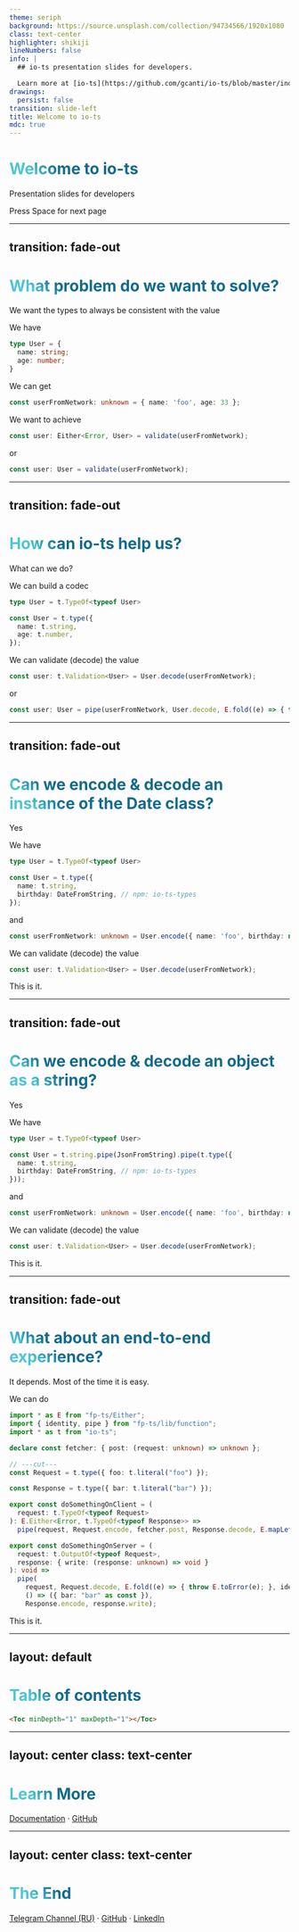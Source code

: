 ```yaml
---
theme: seriph
background: https://source.unsplash.com/collection/94734566/1920x1080
class: text-center
highlighter: shikiji
lineNumbers: false
info: |
  ## io-ts presentation slides for developers.

  Learn more at [io-ts](https://github.com/gcanti/io-ts/blob/master/index.md)
drawings:
  persist: false
transition: slide-left
title: Welcome to io-ts
mdc: true
---
```


# Welcome to io-ts

Presentation slides for developers

<div class="pt-12">
  <span @click="$slidev.nav.next" class="px-2 py-1 rounded cursor-pointer" hover="bg-white bg-opacity-10">
    Press Space for next page <carbon:arrow-right class="inline"/>
  </span>
</div>

<div class="abs-br m-6 flex gap-2">
  <a href="https://github.com/arthurgubaidullin/io-ts-slides" target="_blank" alt="GitHub" title="Open in GitHub"
    class="text-xl slidev-icon-btn opacity-50 !border-none !hover:text-white">
    <carbon-logo-github />
  </a>
</div>

<!--
The last comment block of each slide will be treated as slide notes. It will be visible and editable in Presenter Mode along with the slide. [Read more in the docs](https://sli.dev/guide/syntax.html#notes)
-->

---
transition: fade-out
---

# What problem do we want to solve?

We want the types to always be consistent with the value

We have

```ts
type User = {
  name: string;
  age: number;
}
```

We can get

```ts
const userFromNetwork: unknown = { name: 'foo', age: 33 };
```

We want to achieve

```ts
const user: Either<Error, User> = validate(userFromNetwork);
```

or

```ts
const user: User = validate(userFromNetwork);
```

<style>
h1 {
  background-color: #2B90B6;
  background-image: linear-gradient(45deg, #4EC5D4 10%, #146b8c 20%);
  background-size: 100%;
  -webkit-background-clip: text;
  -moz-background-clip: text;
  -webkit-text-fill-color: transparent;
  -moz-text-fill-color: transparent;
}
</style>

---
transition: fade-out
---

# How can io-ts help us?

What can we do?

We can build a codec

```ts
type User = t.TypeOf<typeof User>

const User = t.type({
  name: t.string,
  age: t.number,
});
```

We can validate (decode) the value

```ts
const user: t.Validation<User> = User.decode(userFromNetwork);
```

or

```ts
const user: User = pipe(userFromNetwork, User.decode, E.fold((e) => { throw e; }, identity));
```

<!--
You can have `style` tag in markdown to override the style for the current page.
Learn more: https://sli.dev/guide/syntax#embedded-styles
-->

<style>
h1 {
  background-color: #2B90B6;
  background-image: linear-gradient(45deg, #4EC5D4 10%, #146b8c 20%);
  background-size: 100%;
  -webkit-background-clip: text;
  -moz-background-clip: text;
  -webkit-text-fill-color: transparent;
  -moz-text-fill-color: transparent;
}
</style>

---
transition: fade-out
---

# Can we encode & decode an instance of the Date class?

Yes

We have

```ts
type User = t.TypeOf<typeof User>

const User = t.type({
  name: t.string,
  birthday: DateFromString, // npm: io-ts-types
});
```

and

```ts
const userFromNetwork: unknown = User.encode({ name: 'foo', birthday: new Date() });
```

We can validate (decode) the value

```ts
const user: t.Validation<User> = User.decode(userFromNetwork);
```

This is it.

<style>
h1 {
  background-color: #2B90B6;
  background-image: linear-gradient(45deg, #4EC5D4 10%, #146b8c 20%);
  background-size: 100%;
  -webkit-background-clip: text;
  -moz-background-clip: text;
  -webkit-text-fill-color: transparent;
  -moz-text-fill-color: transparent;
}
</style>

---
transition: fade-out
---

# Can we encode & decode an object as a string?

Yes

We have

```ts
type User = t.TypeOf<typeof User>

const User = t.string.pipe(JsonFromString).pipe(t.type({
  name: t.string,
  birthday: DateFromString, // npm: io-ts-types
}));
```

and

```ts
const userFromNetwork: unknown = User.encode({ name: 'foo', birthday: new Date() });
```

We can validate (decode) the value

```ts
const user: t.Validation<User> = User.decode(userFromNetwork);
```

This is it.

<style>
h1 {
  background-color: #2B90B6;
  background-image: linear-gradient(45deg, #4EC5D4 10%, #146b8c 20%);
  background-size: 100%;
  -webkit-background-clip: text;
  -moz-background-clip: text;
  -webkit-text-fill-color: transparent;
  -moz-text-fill-color: transparent;
}
</style>

---
transition: fade-out
---

# What about an end-to-end experience?

It depends. Most of the time it is easy.

We can do

```ts twoslash
import * as E from "fp-ts/Either";
import { identity, pipe } from "fp-ts/lib/function";
import * as t from "io-ts";

declare const fetcher: { post: (request: unknown) => unknown };

// ---cut---
const Request = t.type({ foo: t.literal("foo") });

const Response = t.type({ bar: t.literal("bar") });

export const doSomethingOnClient = (
  request: t.TypeOf<typeof Request>
): E.Either<Error, t.TypeOf<typeof Response>> =>
  pipe(request, Request.encode, fetcher.post, Response.decode, E.mapLeft(E.toError));

export const doSomethingOnServer = (
  request: t.OutputOf<typeof Request>,
  response: { write: (response: unknown) => void }
): void =>
  pipe(
    request, Request.decode, E.fold((e) => { throw E.toError(e); }, identity), 
    () => ({ bar: "bar" as const }), 
    Response.encode, response.write);
```

This is it.

<style>
h1 {
  background-color: #2B90B6;
  background-image: linear-gradient(45deg, #4EC5D4 10%, #146b8c 20%);
  background-size: 100%;
  -webkit-background-clip: text;
  -moz-background-clip: text;
  -webkit-text-fill-color: transparent;
  -moz-text-fill-color: transparent;
}
</style>

---
layout: default
---

# Table of contents

```html
<Toc minDepth="1" maxDepth="1"></Toc>
```

<Toc maxDepth="1"></Toc>

---
layout: center
class: text-center
---

# Learn More

[Documentation](https://github.com/gcanti/io-ts/blob/master/index.md) · [GitHub](https://github.com/gcanti/io-ts/blob/master/index.md)

---
layout: center
class: text-center
---

# The End

[Telegram Channel (RU)](https://t.me/arthur_g_writes) · [GitHub](https://github.com/arthurgubaidullin) · [LinkedIn](https://www.linkedin.com/in/arthur-d-g/)
